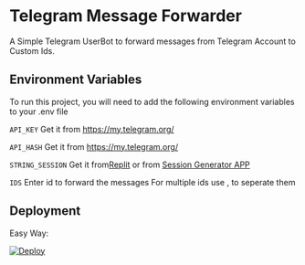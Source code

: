 # Telegram Message Forwarder

A Simple Telegram UserBot to forward messages from Telegram Account to Custom Ids.

## Environment Variables

To run this project, you will need to add the following environment variables to your .env file

`API_KEY` Get it from https://my.telegram.org/

`API_HASH` Get it from https://my.telegram.org/

`STRING_SESSION` Get it from[Replit](https://replit.com/@ErichDaniken/Generate-Telegram-String-Session) or from [Session Generator APP](https://play.google.com/store/apps/details?id=com.infotelbot.tgsession)

`IDS` Enter id to forward the messages For multiple ids use , to seperate them


## Deployment

Easy Way:

[![Deploy](https://www.herokucdn.com/deploy/button.svg)](https://www.heroku.com/deploy/?template=https://github.com/iseshu/tg-acc-forwarder)